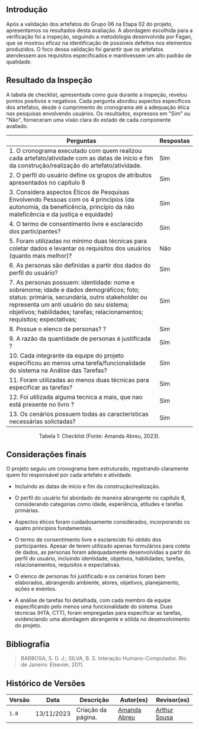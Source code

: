 ## Introdução 

Após a validação dos artefatos do Grupo 06 na Etapa 02 do projeto, apresentamos os resultados desta avaliação. A abordagem escolhida para a verificação foi a inspeção, seguindo a metodologia desenvolvida por Fagan, que se mostrou eficaz na identificação de possíveis defeitos nos elementos produzidos. O foco dessa validação foi garantir que os artefatos atendessem aos requisitos especificados e mantivessem um alto padrão de qualidade.

## Resultado da Inspeção

A tabela de checklist, apresentada como guia durante a inspeção, revelou pontos positivos e negativos. Cada pergunta abordou aspectos específicos dos artefatos, desde o cumprimento do cronograma até a adequação ética nas pesquisas envolvendo usuários. Os resultados, expressos em "Sim" ou "Não", forneceram uma visão clara do estado de cada componente avaliado.

| Perguntas                  |Respostas                   |                                 
| ------------------------ | -----------------------------
| 1. O cronograma executado com quem realizou cada artefato/atividade com as datas de início e fim da construção/realização do artefato/atividade.	 |  Sim    | 
| 2. O perfil do usuário define os grupos de atributos apresentados no capítulo 8   |       Sim |
| 3.  Considera aspectos Éticos de Pesquisas Envolvendo Pessoas com os 4 princípios (da autonomia, da beneficência, princípio da não maleficência e da justiça e equidade) 	    |    Sim      |
| 4. O termo de consentimento livre e esclarecido dos participantes?  |    Sim      |
| 5. Foram utilizadas no mínimo duas técnicas para coletar dados e levantar os requisitos dos usuários (quanto mais melhor)? | Não    |
| 6. As personas são definidas a partir dos dados do perfil do usuário?     |   Sim  |
| 7. As personas possuem: identidade: nome e sobrenome; idade e dados demográficos; foto; status: primária, secundária, outro stakeholder ou representa um anti usuário do seu sistema; objetivos; habilidades; tarefas; relacionamentos; requisitos; expectativas; |       Sim                        |
| 8. Possue o elenco de personas? ? |       Sim             |
| 9. A razão da quantidade de personas é justificada ?    | Sim    |
| 10.  Cada integrante da equipe do projeto especificou ao menos uma tarefa/funcionalidade do sistema na Análise das Tarefas?                    |       Sim                      |
| 11. Foram utilizadas ao menos duas técnicas para especificar as tarefas?	                   |       Sim                       |
| 12. Foi utilizada alguma tecnica a mais, que nao está presente no livro ?	                   |       Sim                       |
| 13.  Os cenários possuem todas as caracteristicas necessárias solictadas?	                   |       Sim                   |

<div style="text-align: center">
    <p> Tabela 1: Checklist (Fonte: Amanda Abreu, 2023).</p>
</div>

## Considerações finais

O projeto seguiu um cronograma bem estruturado, registrando claramente quem foi responsável por cada artefato e atividade.

- Incluindo as datas de início e fim da construção/realização. 
  
- O perfil do usuário foi abordado de maneira abrangente no capítulo 8, considerando categorias como idade, experiência, atitudes e tarefas primárias. 
  
- Aspectos éticos foram cuidadosamente considerados, incorporando os quatro princípios fundamentais. 
  
- O termo de consentimento livre e esclarecido foi obtido dos participantes. Apesar de terem utilizado apenas formulários para coleta de dados, as personas foram adequadamente desenvolvidas a partir do perfil do usuário, incluindo identidade, objetivos, habilidades, tarefas, relacionamentos, requisitos e expectativas. 
  
- O elenco de personas foi justificado e os cenários foram bem elaborados, abrangendo ambiente, atores, objetivos, planejamento, ações e eventos. 
  
- A análise de tarefas foi detalhada, com cada membro da equipe especificando pelo menos uma funcionalidade do sistema. Duas técnicas (HTA, CTT), foram empregadas para especificar as tarefas, evidenciando uma abordagem abrangente e sólida no desenvolvimento do projeto.

## Bibliografia

> BARBOSA, S. D. J.; SILVA, B. S. Interação Humano-Computador. Rio de Janeiro: Elsevier, 2011.
> 
## Histórico de Versões

| Versão | Data       | Descrição          | Autor(es)                                        | Revisor(es)                                    |
| ------ | ---------- | ------------------ | ------------------------------------------------ | ---------------------------------------------- |
| `1.0`  | 13/11/2023 | Criação da página. | [Amanda Abreu](https://github.com/Amandaaaaabreu) | [Arthur Sousa](https://github.com/arthurrsousa) |
